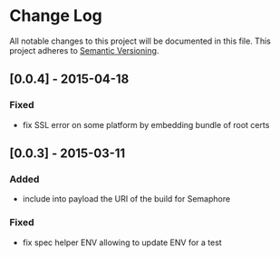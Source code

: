 # Change Log
All notable changes to this project will be documented in this file.
This project adheres to [Semantic Versioning](http://semver.org/).

## [0.0.4] - 2015-04-18
### Fixed
- fix SSL error on some platform by embedding bundle of root certs

## [0.0.3] - 2015-03-11
### Added
- include into payload the URI of the build for Semaphore

### Fixed
- fix spec helper ENV allowing to update ENV for a test
